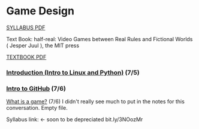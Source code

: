 # Game Design

[SYLLABUS PDF](Game%20Design%20300331a507644c108e682af1c1c4d8fb/CS_386_Syllabus_Summer_2022.pdf)

Text Book: 
half-real: Video Games between Real Rules and Fictional Worlds ( Jesper Juul ), the MIT press

[TEXTBOOK PDF](Game%20Design%20300331a507644c108e682af1c1c4d8fb/pdfcoffee.com_juul-jesper-half-real-pdf-free.pdf)


### [Introduction (Intro to Linux and Python)](Game%20Design%20300331a507644c108e682af1c1c4d8fb/Introduction%20(Intro%20to%20Linux%20and%20Python)%2092e706eb7b8946abbfce49c7655a4fcd.md) (7/5)

### [Intro to GitHub](Game%20Design%20300331a507644c108e682af1c1c4d8fb/Intro%20to%20GitHub%20bce9bff4ee2c4d90b8fac3cbc90079b7.md) (7/6)

[What is a game?](Game%20Design%20300331a507644c108e682af1c1c4d8fb/What%20is%20a%20game%206d888752b86241c0825ba8ba6407d9cc.md) (7/6) I didn't really see much to put in the notes for this conversation. Empty file.

Syllabus link: <- soon to be depreciated
bit.ly/3NOozMr
